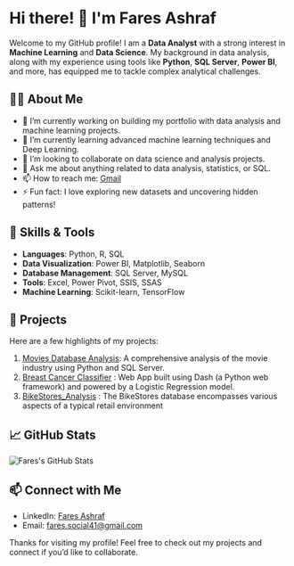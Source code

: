 # Hi there! 👋 I'm Fares Ashraf

Welcome to my GitHub profile! I am a **Data Analyst** with a strong interest in **Machine Learning** and **Data Science**. My background in data analysis, along with my experience using tools like **Python**, **SQL Server**, **Power BI**, and more, has equipped me to tackle complex analytical challenges.

## 👨‍💻 About Me
- 🔭 I’m currently working on building my portfolio with data analysis and machine learning projects.
- 🌱 I’m currently learning advanced machine learning techniques and Deep Learning.
- 👯 I’m looking to collaborate on data science and analysis projects.
- 💬 Ask me about anything related to data analysis, statistics, or SQL.
- 📫 How to reach me: [Gmail](mailto:fares.social41@gmail.com)
- ⚡ Fun fact: I love exploring new datasets and uncovering hidden patterns!

## 🚀 Skills & Tools
- **Languages**: Python, R, SQL
- **Data Visualization**: Power BI, Matplotlib, Seaborn
- **Database Management**: SQL Server, MySQL
- **Tools**: Excel, Power Pivot, SSIS, SSAS
- **Machine Learning**: Scikit-learn, TensorFlow

## 📝 Projects
Here are a few highlights of my projects:
1. [Movies Database Analysis](https://github.com/Fares403/MoviesDB_Analaysis_with_Python_SQL): A comprehensive analysis of the movie industry using Python and SQL Server.
2. [Breast Cancer Classifier](https://github.com/Fares403/Breast-Cancer-Classifier) : Web App built using Dash (a Python web framework) and powered by a Logistic Regression model.
3. [BikeStores_Analysis](https://github.com/Fares403/BikeStores_Analysis) : The BikeStores database encompasses various aspects of a typical retail environment

## 📈 GitHub Stats
![Fares's GitHub Stats](https://github-readme-stats.vercel.app/api?username=Fares403&show_icons=true&theme=radical)

## 📫 Connect with Me
- LinkedIn: [Fares Ashraf](https://www.linkedin.com/in/fares403/)
- Email: [fares.social41@gmail.com](mailto:fares.social41@gmail.com)

Thanks for visiting my profile! Feel free to check out my projects and connect if you’d like to collaborate.

